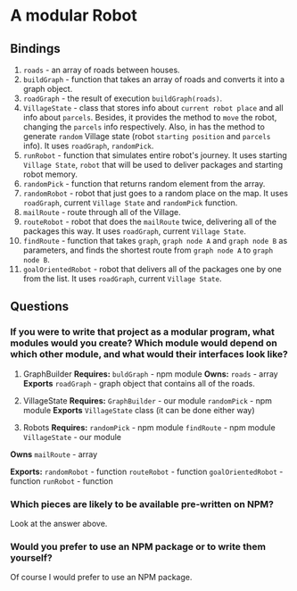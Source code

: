 # A modular Robot

## Bindings
1. `roads` - an array of roads between houses.
2. `buildGraph` - function that takes an array of roads and converts it into a graph object.
3. `roadGraph` - the result of execution `buildGraph(roads)`.
4. `VillageState` - class that stores info about `current robot place` and all info about `parcels`. Besides, it provides the method to `move` the robot, changing the `parcels` info respectively. Also, in has the method to generate `random` Village state (robot `starting position` and `parcels` info). It uses `roadGraph`, `randomPick`.
5. `runRobot` - function that simulates entire robot's journey. It uses starting `Village State`, `robot` that will be used to deliver packages and starting robot memory.
6. `randomPick` - function that returns random element from the array.
7. `randomRobot` - robot that just goes to a random place on the map. It uses `roadGraph`, current `Village State` and `randomPick` function.
8. `mailRoute` - route through all of the Village.
9. `routeRobot` - robot that does the `mailRoute` twice, delivering all of the packages this way. It uses `roadGraph`, current `Village State`.
10. `findRoute` - function that takes `graph`, `graph node A` and `graph node B` as parameters, and finds the shortest route from `graph node A` to `graph node B`.
11. `goalOrientedRobot` - robot that delivers all of the packages one by one from the list. It uses `roadGraph`, current `Village State`. 

## Questions
### If you were to write that project as a modular program, what modules would you create? Which module would depend on which other module, and what would their interfaces look like?
1. GraphBuilder
**Requires:**
	`buldGraph` - npm module
**Owns:**
	`roads` - array
**Exports**
	`roadGraph` - graph object that contains all of the roads.

2. VillageState
**Requires:**
	`GraphBuilder` - our module
	`randomPick` - npm module
**Exports**
	`VillageState` class
	(it can be done either way)

3. Robots
**Requires:**
	`randomPick` - npm module
	`findRoute` - npm module
	`VillageState` - our module
	
**Owns**
	`mailRoute` - array

**Exports:**
	`randomRobot` - function
	`routeRobot` - function
	`goalOrientedRobot` - function
	`runRobot` - function


	
### Which pieces are likely to be available pre-written on NPM? 
Look at the answer above.

### Would you prefer to use an NPM package or to write them yourself?
Of course I would prefer to use an NPM package.